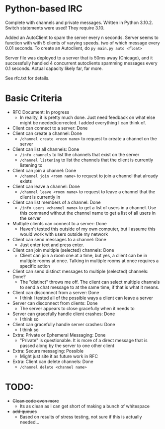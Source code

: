 # Python-based IRC

Complete with channels and private messages. Written in Python 3.10.2. Switch statements were used! They require 3.10.

Added an AutoClient to spam the server every n seconds. Server seems to function with with 5 clients of varying speeds. two of which message every 0.01 seconds. To create an Autoclient, do `py main.py auto <float>`

Server file was deployed to a server that is 50ms away (Chicago), and it successfully handled 4 concurrent autoclients spamming messages every 0.1 seconds. Actual capacity likely far, far more.

See rfc.txt for details.

# Basic Criteria
* RFC Document: In progress
  * In reality, it is pretty much done. Just need feedback on what else might be needed/corrected. I added everything I can think of.
* Client can connect to a server: Done
* Client can create a channel: Done
  * `/channel create <room name>` to request to create a channel on the server
* Client can list all channels: Done
  * `/info channels` to list the channels that exist on the server
  * `/channel listening` to list the channels that the client is currently listening to
* Client can join a channel: Done
  * `/channel join <room name>` to request to join a channel that already exists
* Client can leave a channel: Done
  * `/channel leave <room name>` to request to leave a channel that the client is currently in
* Client can list members of a channel: Done
  * `/info users <channel name>` to get a list of users in a channel. Use this command without the channel name to get a list of all users in the server
* Multiple clients can connect to a server: Done
  * Haven't tested this outside of my own computer, but I assume this would work with users outside my network
* Client can send messages to a channel: Done
  * Just enter text and press enter.
* Client can join multiple (selected) channels: Done
  * Client can join a room one at a time, but yes, a client can be in multiple rooms at once. Talking in multiple rooms at once requires a specific action
* Client can send distinct messages to multiple (selected) channels: Done?
  * The "distinct" throws me off. The client can select multiple channels to send a chat message to at the same time, if that is what it means.
* Client can disconnect from a server: Done
  * I think I tested all of the possible ways a client can leave a server
* Server can disconnect from clients: Done
  * The server appears to close gracefully when it needs to
* Server can gracefully handle client crashes: Done
  * I think so
* Client can gracefully handle server crashes: Done
  * I think so
* Extra: Private or Ephemeral Messaging: Done
  * "Private" is questionable. It is more of a direct message that is passed along by the server to one other client
* Extra: Secure messaging: Possible
  * Might just site it as future work in RFC
* Extra: Client can delete channels: Done
  * `/channel delete <channel name>`

# TODO:
* ~~Clean code even more~~
  * Its as clean as I can get short of making a bunch of whitespace
* ~~add queues~~
  * Based on results of stress testing, not sure if this is actually needed...
